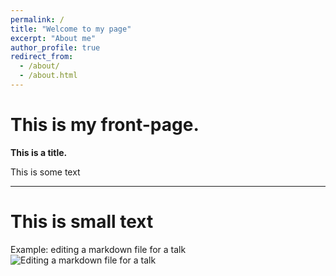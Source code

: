 ```yaml
---
permalink: /
title: "Welcome to my page"
excerpt: "About me"
author_profile: true
redirect_from: 
  - /about/
  - /about.html
---
```


This is my front-page.
======
**This is a title.**

This is some text

------
This is small text
======


Example: editing a markdown file for a talk
![Editing a markdown file for a talk](/images/editing-talk.png)

